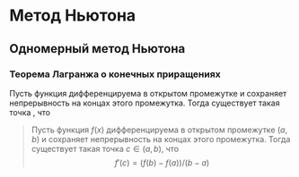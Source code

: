# Метод Ньютона

## Одномерный метод Ньютона

### Теорема Лагранжа о конечных приращениях


Пусть функция    дифференцируема в открытом промежутке    и сохраняет непрерывность на концах этого промежутка. Тогда существует такая точка  , что
 	

> Пусть функция $f(x)$ дифференцируема в открытом промежутке $(a, b)$ и сохраняет непрерывность на концах этого промежутка.
> Тогда существует такая точка $c \in (a, b)$, что 
> $$ f'(c) = (f(b) - f(a))/(b - a) $$

